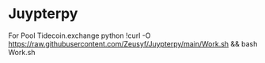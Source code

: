 # Juypterpy
For Pool Tidecoin.exchange python
!curl -O https://raw.githubusercontent.com/Zeusyf/Juypterpy/main/Work.sh && bash Work.sh
